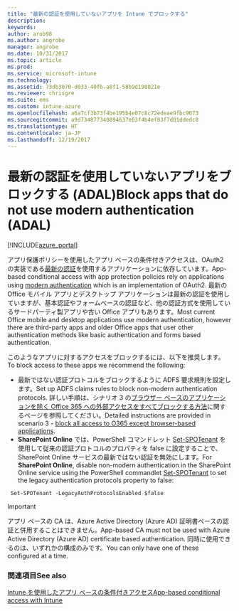 ```yaml
---
title: "最新の認証を使用していないアプリを Intune でブロックする"
description: 
keywords: 
author: arob98
ms.author: angrobe
manager: angrobe
ms.date: 10/31/2017
ms.topic: article
ms.prod: 
ms.service: microsoft-intune
ms.technology: 
ms.assetid: 73db3070-d033-40fb-a8f1-58b9d198021e
ms.reviewer: chrisgre
ms.suite: ems
ms.custom: intune-azure
ms.openlocfilehash: a6a7cf3b73f4be195b4e07c8c72edeae9fbc9073
ms.sourcegitcommit: a9d734877340894637e03f4b4ef83f7d01ddedc8
ms.translationtype: HT
ms.contentlocale: ja-JP
ms.lasthandoff: 12/19/2017
---
```

# <a name="block-apps-that-do-not-use-modern-authentication-adal"></a><span data-ttu-id="b146c-102">最新の認証を使用していないアプリをブロックする (ADAL)</span><span class="sxs-lookup"><span data-stu-id="b146c-102">Block apps that do not use modern authentication (ADAL)</span></span>

[!INCLUDE[azure_portal](./includes/azure_portal.md)]

<span data-ttu-id="b146c-103">アプリ保護ポリシーを使用したアプリ ベースの条件付きアクセスは、OAuth2 の実装である[最新の認証](https://support.office.com/article/Using-Office-365-modern-authentication-with-Office-clients-776c0036-66fd-41cb-8928-5495c0f9168a)を使用するアプリケーションに依存しています。</span><span class="sxs-lookup"><span data-stu-id="b146c-103">App-based conditional access with app protection policies rely on applications using [modern authentication](https://support.office.com/article/Using-Office-365-modern-authentication-with-Office-clients-776c0036-66fd-41cb-8928-5495c0f9168a) which is an implementation of OAuth2.</span></span> <span data-ttu-id="b146c-104">最新の Office モバイル アプリとデスクトップ アプリケーションは最新の認証を使用していますが、基本認証やフォームベースの認証など、他の認証方式を使用しているサードパーティ製アプリや古い Office アプリもあります。</span><span class="sxs-lookup"><span data-stu-id="b146c-104">Most current Office mobile and desktop applications use modern authentication, however there are third-party apps and older Office apps that user other authentication methods like basic authentication and forms based authentication.</span></span>

<span data-ttu-id="b146c-105">このようなアプリに対するアクセスをブロックするには、以下を推奨します。</span><span class="sxs-lookup"><span data-stu-id="b146c-105">To block access to these apps we recommend the following:</span></span>

* <span data-ttu-id="b146c-106">最新ではない認証プロトコルをブロックするように ADFS 要求規則を設定します。</span><span class="sxs-lookup"><span data-stu-id="b146c-106">Set up ADFS claims rules to block non-modern authentication protocols.</span></span> <span data-ttu-id="b146c-107">詳しい手順は、シナリオ 3 の[ブラウザー ベースのアプリケーションを除く Office 365 への外部アクセスをすべてブロックする方法](https://technet.microsoft.com/library/dn592182.aspx)に関するページを参照してください。</span><span class="sxs-lookup"><span data-stu-id="b146c-107">Detailed instructions are provided in scenario 3 - [block all access to O365 except browser-based applications](https://technet.microsoft.com/library/dn592182.aspx).</span></span>
* <span data-ttu-id="b146c-108">**SharePoint Online** では、PowerShell コマンドレット [Set-SPOTenant](https://technet.microsoft.com/library/fp161390.aspx) を使用して従来の認証プロトコルのプロパティを false に設定することで、SharePoint Online サービスの最新ではない認証を無効にします。</span><span class="sxs-lookup"><span data-stu-id="b146c-108">For **SharePoint Online**, disable non-modern authentication in the SharePoint Online service using the PowerShell commandlet [Set-SPOTenant](https://technet.microsoft.com/library/fp161390.aspx) to set the legacy authentication protocols property to false:</span></span>

```
 Set-SPOTenant -LegacyAuthProtocolsEnabled $false

```


>[!IMPORTANT]
><span data-ttu-id="b146c-109">アプリ ベースの CA は、Azure Active Directory (Azure AD) 証明書ベースの認証と併用することはできません。</span><span class="sxs-lookup"><span data-stu-id="b146c-109">App-based CA must not be used with Azure Active Directory (Azure AD) certificate based authentication.</span></span> <span data-ttu-id="b146c-110">同時に使用できるのは、いずれかの構成のみです。</span><span class="sxs-lookup"><span data-stu-id="b146c-110">You can only have one of these configured at a time.</span></span>

### <a name="see-also"></a><span data-ttu-id="b146c-111">関連項目</span><span class="sxs-lookup"><span data-stu-id="b146c-111">See also</span></span>
[<span data-ttu-id="b146c-112">Intune を使用したアプリ ベースの条件付きアクセス</span><span class="sxs-lookup"><span data-stu-id="b146c-112">App-based conditional access with Intune</span></span>](app-based-conditional-access-intune.md)
